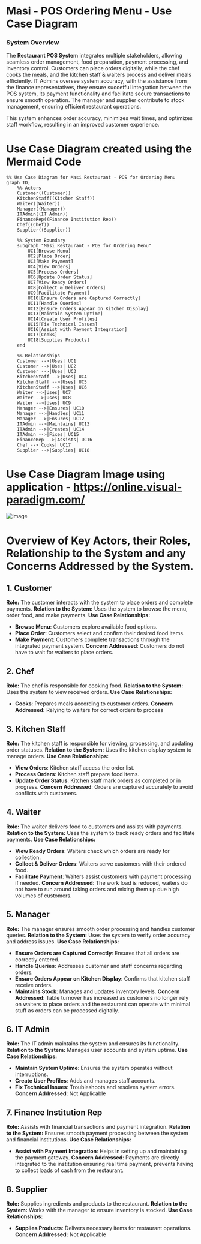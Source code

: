 #                Masi - POS Ordering Menu - Use Case Diagram

### **System Overview**
The **Restaurant POS System** integrates multiple stakeholders, allowing seamless order management, food preparation, payment processing, and inventory control. Customers can place orders digitally, while the chef cooks the meals, and the kitchen staff & waiters process and deliver meals efficiently. IT Admins oversee system accuracy, with the assistance from the finance representatives, they ensure succefful integration between the POS system, its payment functionality and facilitate secure transactions to ensure smooth operation. The manager and supplier contribute to stock management, ensuring efficient restaurant operations.

This system enhances order accuracy, minimizes wait times, and optimizes staff workflow, resulting in an improved customer experience.

#     Use Case Diagram created using the Mermaid Code

```mermaid
%% Use Case Diagram for Masi Restaurant - POS for Ordering Menu
graph TD;
    %% Actors
    Customer((Customer))
    KitchenStaff((Kitchen Staff))
    Waiter((Waiter))
    Manager((Manager))
    ITAdmin((IT Admin))
    FinanceRep((Finance Institution Rep))
    Chef((Chef))
    Supplier((Supplier))

    %% System Boundary
    subgraph "Masi Restaurant - POS for Ordering Menu"
        UC1[Browse Menu]
        UC2[Place Order]
        UC3[Make Payment]
        UC4[View Orders]
        UC5[Process Orders]
        UC6[Update Order Status]
        UC7[View Ready Orders]
        UC8[Collect & Deliver Orders]
        UC9[Facilitate Payment]
        UC10[Ensure Orders are Captured Correctly]
        UC11[Handle Queries]
        UC12[Ensure Orders Appear on Kitchen Display]
        UC13[Maintain System Uptime]
        UC14[Create User Profiles]
        UC15[Fix Technical Issues]
        UC16[Assist with Payment Integration]
        UC17[Cooks]
        UC18[Supplies Products]
    end

    %% Relationships
    Customer -->|Uses| UC1
    Customer -->|Uses| UC2
    Customer -->|Uses| UC3
    KitchenStaff -->|Uses| UC4
    KitchenStaff -->|Uses| UC5
    KitchenStaff -->|Uses| UC6
    Waiter -->|Uses| UC7
    Waiter -->|Uses| UC8
    Waiter -->|Uses| UC9
    Manager -->|Ensures| UC10
    Manager -->|Handles| UC11
    Manager -->|Ensures| UC12
    ITAdmin -->|Maintains| UC13
    ITAdmin -->|Creates| UC14
    ITAdmin -->|Fixes| UC15
    FinanceRep -->|Assists| UC16
    Chef -->|Cooks| UC17
    Supplier -->|Supplies| UC18
```
# Use Case Diagram Image using application - https://online.visual-paradigm.com/
![image](https://github.com/user-attachments/assets/642fe1f1-da21-49d3-8132-0251bf66dee8)

# Overview of Key Actors, their Roles, Relationship to the System and any Concerns Addressed by the System.

## 1. Customer
**Role:** The customer interacts with the system to place orders and complete payments. 
**Relation to the System:** Uses the system to browse the menu, order food, and make payments.
**Use Case Relationships:**
- **Browse Menu**: Customers explore available food options.
- **Place Order**: Customers select and confirm their desired food items.
- **Make Payment**: Customers complete transactions through the integrated payment system.
**Concern Addressed**: Customers do not have to wait for waiters to place orders.

## 2. Chef
**Role:** The chef is responsible for cooking food.
**Relation to the System:** Uses the system to view received orders.
**Use Case Relationships:**
- **Cooks**: Prepares meals according to customer orders.
**Concern Addressed:** Relying to waiters for correct orders to process

## 3. Kitchen Staff
**Role:** The kitchen staff is responsible for viewing, processing, and updating order statuses.
**Relation to the System:** Uses the kitchen display system to manage orders.
**Use Case Relationships:**
- **View Orders**: Kitchen staff access the order list.
- **Process Orders**: Kitchen staff prepare food items.
- **Update Order Status**: Kitchen staff mark orders as completed or in progress.
**Concern Addressed**: Orders are captured accurately to avoid conflicts with customers.

## 4. Waiter
**Role:** The waiter delivers food to customers and assists with payments.
**Relation to the System:** Uses the system to track ready orders and facilitate payments.
**Use Case Relationships:**
- **View Ready Orders**: Waiters check which orders are ready for collection.
- **Collect & Deliver Orders**: Waiters serve customers with their ordered food.
- **Facilitate Payment**: Waiters assist customers with payment processing if needed.
**Concern Addressed**: The work load is reduced, waiters do not have to run around taking orders and mixing them up due high volumes of customers.

## 5. Manager
**Role:** The manager ensures smooth order processing and handles customer queries.
**Relation to the System:** Uses the system to verify order accuracy and address issues.
**Use Case Relationships:**
- **Ensure Orders are Captured Correctly**: Ensures that all orders are correctly entered.
- **Handle Queries**: Addresses customer and staff concerns regarding orders.
- **Ensure Orders Appear on Kitchen Display**: Confirms that kitchen staff receive orders.
- **Maintains Stock**: Manages and updates inventory levels.
**Concern Addressed**: Table turnover has increased as customers no longer rely on waiters to place orders and the restaurant can operate with minimal stuff as orders can be processed digitally.

## 6. IT Admin
**Role:** The IT admin maintains the system and ensures its functionality.
**Relation to the System:** Manages user accounts and system uptime.
**Use Case Relationships:**
- **Maintain System Uptime**: Ensures the system operates without interruptions.
- **Create User Profiles**: Adds and manages staff accounts.
- **Fix Technical Issues**: Troubleshoots and resolves system errors.
**Concern Addressed**: Not Applicable

## 7. Finance Institution Rep
**Role:** Assists with financial transactions and payment integration.
**Relation to the System:** Ensures smooth payment processing between the system and financial institutions.
**Use Case Relationships:**
- **Assist with Payment Integration**: Helps in setting up and maintaining the payment gateway.
**Concern Addressed**: Payments are directly integrated to the institution ensuring real time payment, prevents having to collect loads of cash from the restaurant.

## 8. Supplier
**Role:** Supplies ingredients and products to the restaurant.
**Relation to the System:** Works with the manager to ensure inventory is stocked.
**Use Case Relationships:**
- **Supplies Products**: Delivers necessary items for restaurant operations.
**Concern Addressed:** Not Applicable
